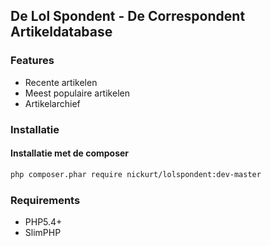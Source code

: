 ## De Lol Spondent - De Correspondent Artikeldatabase

### Features

* Recente artikelen
* Meest populaire artikelen
* Artikelarchief

### Installatie
#### Installatie met de composer
```sh
php composer.phar require nickurt/lolspondent:dev-master
```
### Requirements

* PHP5.4+
* SlimPHP
